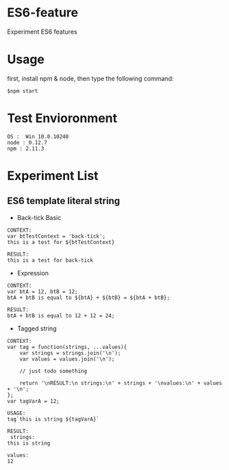 # ES6-feature
Experiment ES6 features

# Usage
first, install npm & node, then type the following command:
```
$npm start
```

# Test Envioronment
```
OS :  Win 10.0.10240
node : 0.12.7
npm : 2.11.3
```

# Experiment List
## ES6 template literal string
- Back-tick Basic
```
CONTEXT: 
var btTestContext = 'back-tick';
this is a test for ${btTestContext}

RESULT:
this is a test for back-tick
```
- Expression
```
CONTEXT:
var btA = 12, btB = 12;
btA + btB is equal to ${btA} + ${btB} = ${btA + btB};

RESULT:
btA + btB is equal to 12 + 12 = 24;
```
- Tagged string
```
CONTEXT:
var tag = function(strings, ...values){
    var strings = strings.join('\n');
    var values = values.join('\n');

    // just todo something

    return '\nRESULT:\n strings:\n' + strings + '\nvalues:\n' + values + '\n';
};
var tagVarA = 12;

USAGE:
tag`this is string ${tagVarA}`
```
```
RESULT:
 strings:
this is string 

values:
12
```


